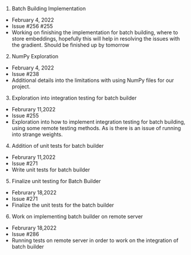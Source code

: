 1. Batch Building Implementation
- February 4, 2022
- Issue #256 #255
- Working on finishing the implementation for batch building, where to store embeddings, hopefully this will help in resolving the issues with the gradient. Should be finished up by tomorrow

2. NumPy Exploration
- February 4, 2022
- Issue #238
- Additional details into the limitations with using NumPy files for our project.

3. Exploration into integration testing for batch builder
- Februrary 11,2022
- Issue #255
- Exploration into how to implement integration testing for batch building, using some remote testing methods. As is there is an issue of running into strange weights.

4. Addition of unit tests for batch builder
- Februrary 11,2022
- Issue #271 
- Write unit tests for batch builder 

5. Finalize unit testing for Batch Builder
- Februrary 18,2022
- Issue #271
- Finalize the unit tests for the batch builder


6. Work on implementing batch builder on remote server
- Februrary 18,2022
- Issue #286
- Running tests on remote server in order to work on the integration of batch builder